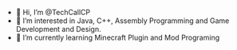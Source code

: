 - 👋 Hi, I’m @TechCallCP
- 👀 I’m interested in Java, C++, Assembly Programming and Game Development and Design.
- 🌱 I’m currently learning Minecraft Plugin and Mod Programing

<!---
TechCallCP/TechCallCP is a ✨ special ✨ repository because its `README.md` (this file) appears on your GitHub profile.
You can click the Preview link to take a look at your changes.
--->
